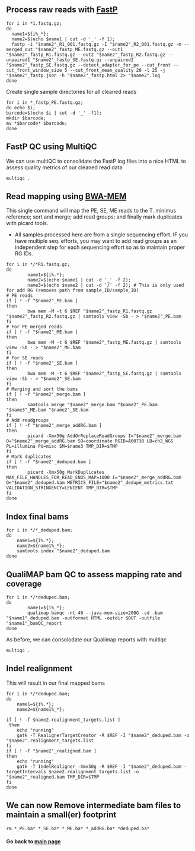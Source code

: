 ## Process raw reads with [FastP](https://github.com/OpenGene/fastp)
```
for i in *1.fastq.gz;
do
  name1=${i%_*};
  name2=$(echo $name1 | cut -d '_' -f 1);
  fastp -i "$name2"_R1_001.fastq.gz -I "$name2"_R2_001.fastq.gz -m --merged_out "$name2"_fastp_ME.fastq.gz --out1 "$name2"_fastp_R1.fastq.gz --out2 "$name2"_fastp_R2.fastq.gz --unpaired1 "$name2"_fastp_SE.fastq.gz --unpaired2 "$name2"_fastp_SE.fastq.gz --detect_adapter_for_pe --cut_front --cut_front_window_size 5 --cut_front_mean_quality 20 -l 25 -j "$name2"_fastp.json -h "$name2"_fastp.html 2> "$name2".log
done
````
 Create single sample directories for all cleaned reads
```
for i in *_fastp_PE.fastq.gz; 
do echo $i; 
barcode=$(echo $i | cut -d '_' -f1); 
mkdir $barcode; 
mv *$barcode* $barcode; 
done
```
## FastP QC using MultiQC
We can use multiQC to consolidate the FastP log files into a nice HTML to assess quality metrics of our cleaned read data
```
multiqc .
```

## Read mapping using [BWA-MEM](https://academic.oup.com/bioinformatics/article/25/14/1754/225615?login=true)
This single command will map the PE, SE, ME reads to the T. minimus reference; sort and merge; add read groups; and finally 
mark duplicates with picard tools.
- All samples processed here are from a single sequencing effort. IF you have multiple seq. efforts,
you may want to add read groups as an independent step for each sequencing effort so as to maintain proper RG IDs.  
```
for i in */*R1.fastq.gz;
do
        name1=${i%.*};
        name2=$(echo $name1 | cut -d '_' -f 2);
        name3=$(echo $name2 | cut -d '/' -f 2); # This is only used for add RG (removes path from sample_ID/sample_ID)
# PE reads
if [ ! -f "$name2"_PE.bam ]
then
        bwa mem -M -t 6 $REF "$name2"_fastp_R1.fastq.gz "$name2"_fastp_R2.fastq.gz | samtools view -Sb - > "$name2"_PE.bam
fi
# For PE merged reads
if [ ! -f "$name2"_ME.bam ]
then
        bwa mem -M -t 6 $REF "$name2"_fastp_ME.fastq.gz | samtools view -Sb - > "$name2"_ME.bam
fi
# For SE reads
if [ ! -f "$name2"_SE.bam ]
then
        bwa mem -M -t 6 $REF "$name2"_fastp_SE.fastq.gz | samtools view -Sb - > "$name2"_SE.bam
fi
# Merging and sort the bams
if [ ! -f "$name2"_merge.bam ]
then
        samtools merge "$name2"_merge.bam "$name2"_PE.bam "$name3"_ME.bam "$name2"_SE.bam
fi
# Add readgroups
if [ ! -f "$name2"_merge_addRG.bam ]
then
        picard -Xmx50g AddOrReplaceReadGroups I="$name2"_merge.bam O="$name2"_merge_addRG.bam SO=coordinate RGID=A00738 LB=ch2_WGS PL=illumina PU=misc SM=$name3 TMP_DIR=$TMP
fi
# Mark duplicates
if [ ! -f "$name2"_deduped.bam ]
then
        picard -Xmx50g MarkDuplicates MAX_FILE_HANDLES_FOR_READ_ENDS_MAP=1000 I="$name2"_merge_addRG.bam O="$name2"_deduped.bam METRICS_FILE="$name2"_dedupe_metrics.txt VALIDATION_STRINGENCY=LENIENT TMP_DIR=$TMP
fi
done
```
## Index final bams
```
for i in */*_deduped.bam;
do
	name1=${i%.*};
	name2=${name1%_*}; 
	samtools index "$name2"_deduped.bam
done
```
## QualiMAP bam QC to assess mapping rate and coverage
```
for i in */*deduped.bam;
do
        name1=${i%_*};
        qualimap bamqc -nt 40 --java-mem-size=200G -sd -bam "$name1"_deduped.bam -outformat HTML -outdir $OUT -outfile "$name1"_bamQC_report
done
```
As before, we can consolodate our Qualimap reports with multiqc
```
multiqc .
```
## Indel realignment
This will result in our final mapped bams

```
for i in */*deduped.bam;
do
	name1=${i%.*};
	name2=${name1%_*};

if [ ! -f $name2.realignment_targets.list ]
 then
 	echo "running"
	gatk -T RealignerTargetCreator -R $REF -I "$name2"_deduped.bam -o "$name2".realignment_targets.list
fi
if [ ! -f "$name2"_realigned.bam ]
then
	echo "running"
	gatk -T IndelRealigner -Xmx50g -R $REF -I "$name2"_deduped.bam -targetIntervals $name2.realignment_targets.list -o "$name2"_realigned.bam TMP_DIR=$TMP
fi
done
```

## We can now Remove intermediate bam files to maintain a small(er) footprint
```
rm *_PE.ba* *_SE.ba* *_ME.ba* *_addRG.ba* *deduped.ba*
```

#### Go back to [main page](https://github.com/NathanaeldHerrera/Chipmunk-phylogenomics/tree/main)
